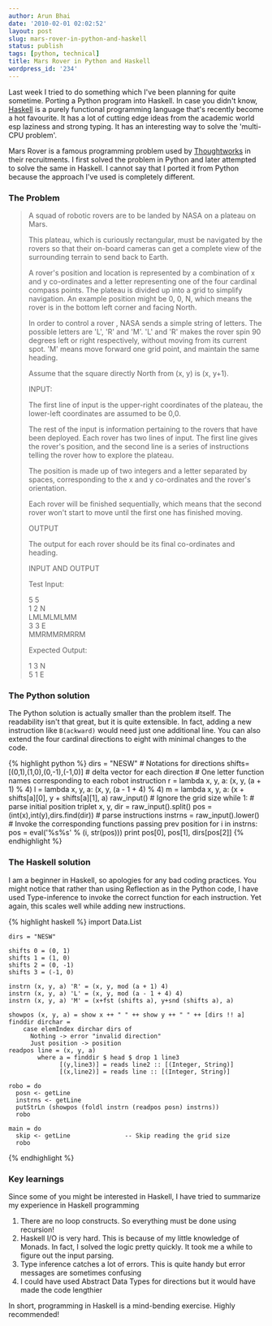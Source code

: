 ```yaml
---
author: Arun Bhai
date: '2010-02-01 02:02:52'
layout: post
slug: mars-rover-in-python-and-haskell
status: publish
tags: [python, technical]
title: Mars Rover in Python and Haskell
wordpress_id: '234'
---
```


Last week I tried to do something which I've been planning for quite sometime. Porting a Python program into Haskell. In case you didn't know, [Haskell](http://www.haskell.org/) is a purely functional programming language that's recently become a hot favourite. It has a lot of cutting edge ideas from the academic world esp laziness and strong typing. It has an interesting way to solve the 'multi-CPU problem'.

Mars Rover is a famous programming problem used by [Thoughtworks](http://www.thoughtworks.com/) in their recruitments. I first solved the problem in Python and later attempted to solve the same in Haskell. I cannot say that I ported it from Python because the approach I've used is completely different.

### The Problem

> A squad of robotic rovers are to be landed by NASA on a plateau on Mars.
> 
> This plateau, which is curiously rectangular, must be navigated by the rovers so that their on-board cameras can get a complete view of the surrounding terrain to send back to Earth.
> 
> A rover's position and location is represented by a combination of x and y co-ordinates and a letter representing one of the four cardinal compass points. The plateau is divided up into a grid to simplify navigation. An example position might be 0, 0, N, which means the rover is in the bottom left corner and facing North.
> 
> In order to control a rover , NASA sends a simple string of letters. The possible letters are 'L', 'R' and 'M'. 'L' and 'R' makes the rover spin 90 degrees left or right respectively, without moving from its current spot. 'M' means move forward one grid point, and maintain the same heading.
> 
> Assume that the square directly North from (x, y) is (x, y+1).
> 
> INPUT:
> 
> The first line of input is the upper-right coordinates of the plateau, the lower-left coordinates are assumed to be 0,0.
> 
> The rest of the input is information pertaining to the rovers that have been deployed. Each rover has two lines of input. The first line gives the rover's position, and the second line is a series of instructions telling the rover how to explore the plateau.
> 
> The position is made up of two integers and a letter separated by spaces, corresponding to the x and y co-ordinates and the rover's orientation.
> 
> Each rover will be finished sequentially, which means that the second rover won't start to move until the first one has finished moving.
> 
> OUTPUT
> 
> The output for each rover should be its final co-ordinates and heading.
> 
> INPUT AND OUTPUT
> 
> Test Input:  
> 
> 5 5  
> 1 2 N  
> LMLMLMLMM  
> 3 3 E  
> MMRMMRMRRM  
>   
> Expected Output:  
>   
> 1 3 N  
> 5 1 E  

### The Python solution

The Python solution is actually smaller than the problem itself. The readability isn't that great, but it is quite extensible. In fact, adding a new instruction like `B(ackward)` would need just one additional line. You can also extend the four cardinal directions to eight with minimal changes to the code.

{% highlight python %}
    dirs = "NESW"                   # Notations for directions
    shifts=[(0,1),(1,0),(0,-1),(-1,0)] # delta vector for each direction
    # One letter function names corresponding to each robot instruction
    r = lambda x, y, a: (x, y, (a + 1) % 4)
    l = lambda x, y, a: (x, y, (a - 1 + 4) % 4)
    m = lambda x, y, a: (x + shifts[a][0], y + shifts[a][1], a)
    raw_input()                     # Ignore the grid size
    while 1:
        # parse initial position triplet
        x, y, dir = raw_input().split() 
        pos = (int(x),int(y),dirs.find(dir))
        # parse instructions
        instrns = raw_input().lower() 
        # Invoke the corresponding functions passing prev position
        for i in instrns: pos = eval('%s%s' % (i, str(pos)))
        print pos[0], pos[1], dirs[pos[2]]
{% endhighlight %}

### The Haskell solution

I am a beginner in Haskell, so apologies for any bad coding practices. You might notice that rather than using Reflection as in the Python code, I have used Type-inference to invoke the correct function for each instruction. Yet again, this scales well while adding new instructions.

{% highlight haskell %}
    import Data.List
    
    dirs = "NESW"
    
    shifts 0 = (0, 1)
    shifts 1 = (1, 0)
    shifts 2 = (0, -1)
    shifts 3 = (-1, 0)
    
    instrn (x, y, a) 'R' = (x, y, mod (a + 1) 4)
    instrn (x, y, a) 'L' = (x, y, mod (a - 1 + 4) 4)
    instrn (x, y, a) 'M' = (x+fst (shifts a), y+snd (shifts a), a)
    
    showpos (x, y, a) = show x ++ " " ++ show y ++ " " ++ [dirs !! a]
    finddir dirchar = 
        case elemIndex dirchar dirs of
          Nothing -> error "invalid direction"
          Just position -> position
    readpos line = (x, y, a)
            where a = finddir $ head $ drop 1 line3
                  [(y,line3)] = reads line2 :: [(Integer, String)]          
                  [(x,line2)] = reads line :: [(Integer, String)]
    
    robo = do
      posn <- getLine
      instrns <- getLine
      putStrLn (showpos (foldl instrn (readpos posn) instrns))
      robo
    
    main = do
      skip <- getLine               -- Skip reading the grid size
      robo
{% endhighlight %}

### Key learnings

Since some of you might be interested in Haskell, I have tried to summarize my experience in Haskell programming

1. There are no loop constructs. So everything must be done using recursion!
2. Haskell I/O is very hard. This is because of my little knowledge of Monads. In fact, I solved the logic pretty quickly. It took me a while to figure out the input parsing.
3. Type inference catches a lot of errors. This is quite handy but error messages are sometimes confusing
4. I could have used Abstract Data Types for directions but it would have made the code lengthier

In short, programming in Haskell is a mind-bending exercise. Highly recommended!
